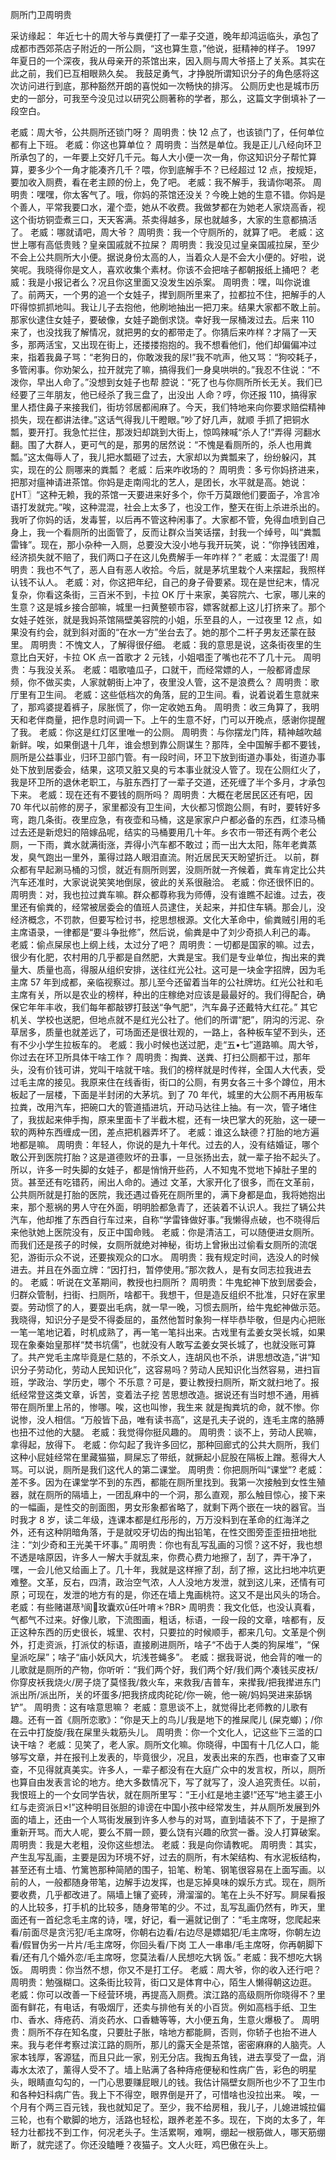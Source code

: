 ﻿厕所门卫周明贵

采访缘起： 
   年近七十的周大爷与粪便打了一辈子交道，晚年却鸿运临头，承包了成都市西郊茶店子附近的一所公厕，“这也算生意，”他说，挺精神的样子。
   1997 年夏日的一个深夜，我从母亲开的茶馆出来，因入厕与周大爷搭上了关系。其实在此之前，我们已互相眼熟久矣。
   我鼓足勇气，才挣脱所谓知识分子的角色感将这次访问进行到底，那种豁然开朗的喜悦如一次畅快的排泻。
   公厕历史也是城市历史的一部分，可我至今没见过以研究公厕著称的学者，那么，这篇文字倒填补了一段空白。 
    
   老威：周大爷，公共厕所还锁门呀？
   周明贵：快 12 点了，也该锁门了，任何单位都有上下班。
   老威：你这也算单位？
   周明贵：当然是单位。我是正儿八经向环卫所承包了的，一年要上交好几千元。每人大小便一次一角，你这知识分子帮忙算算，要多少个一角才能凑齐几千？喂，你到底解手不？已经超过 12 点，按规矩，要加收入厕费，看在老主顾的份上，免了吧。
   老威：我不解手，我请你喝茶。
   周明贵：嘿嘿，你太客气了。哦，你妈的茶馆还没关？今晚上她的生意不错。你妈是个善人，平常我要口水，灌个壶，她从不收费。我做梦都在为她老人家烧高香，视这个街坊铜壶煮三口，天天客满。茶卖得越多，尿也就越多，大家的生意都搞活了。
   老威：哪就请吧，周大爷？
   周明贵：我一个守厕所的，就算了吧。
   老威：这世上哪有高低贵贱？皇亲国戚就不拉屎？
   周明贵：我没见过皇亲国戚拉屎，至少不会上公共厕所大小便。据说身份太高的人，当着众人是不会大小便的。好啦，说笑呢。我晓得你是文人，喜欢收集个素材。你该不会把啥子都朝报纸上捅吧？
   老威：我是小报记者么？况且你这里面又没发生凶杀案。
   周明贵：嘿，叫你说谁了。前两天，一个男的追一个女娃子，撵到厕所里来了，拉都拉不住，把解手的人吓得惊抓抓地叫。我让儿子去抱他，他刷地抽出一把刀来。结果大家都不敢上前。那家伙逮住女娃子，要破像，女娃子跪倒求饶。幸好我一尿桶泼过去。后来 110 来了，也没找我了解情况，就把男的女的都带走了。你猜后来咋样？才隔了一天多，那两活宝，又出现在街上，还搂搂抱抱的。我不想看他们，他们却偏偏冲过来，指着我鼻子骂：“老狗日的，你敢泼我的尿!”我不吭声，他又骂：“狗咬耗子，多管闲事。你劝架么，拉开就完了嘛，搞得我们一身臭哄哄的。”我忍不住说：“不泼你，早出人命了。”没想到女娃子也帮 腔说：“死了也与你厕所所长无关。我们已经要了三年朋友，他已经杀了我三盘了，出没出 人命？哼，你还报 110，搞得家里人捂住鼻子来接我们，街坊邻居都闹麻了。今天，我们特地来向你要求赔偿精神损失，现在都讲法律。”这话气得我儿干瞪眼。”吵了好几声，就顺 手抓了把铜水瓢，要开打。我急忙拦住，那泼妇却跳到大街上，惊鸣辣喊“杀人了!”弄得 河翻水翻。围了大群人，更可气的是，那男的居然说：“不愧是看厕所的，杀人也用粪瓢。”这太侮辱人了，我儿把水瓢砸了过去，大家却以为粪瓢来了，纷纷躲闪，其实，现在的公 厕哪来的粪瓢？
   老威：后来咋收场的？
   周明贵：多亏你妈挤进来，把那对瘟神请进茶馆。你妈是走南闯北的艺人，是团长，水平就是高。她说：〖HT〗“这种无赖，我的茶馆一天要进来好多个，你千万莫跟他们要面子，冷言冷语打发就完。”唉，这种混混，社会上太多了，也没工作，整天在街上杀进杀出的。我听了你妈的话，发毒誓，以后再不管这种闲事了。大家都不管，免得血喷到自己身上，我一个看厕所的出面管了，反而让群众当笑话摆，封我一个绰号，叫“粪瓢雷锋”。现在，那小杂种一入厕，总要没大没小地与我开玩笑，说：“你挣钱困难，经济损失就不赔了，我们两口子在这儿免费解手一年咋样？”
   老威：太混蛋了!
   周明贵：我也不气了，恶人自有恶人收拾。今后，就是茅坑里栽个人来摆起，我照样认钱不认人。
   老威：对，你这把年纪，自己的身子骨要紧。现在是世纪末，情况复杂，你看这条街，三百米不到，卡拉 OK 厅十来家，美容院六、七家，哪儿来的生意？这是城乡接合部嘛，城里一扫黄整顿市容，嫖客就都上这儿打挤来了。那个女娃子姓张，就是我妈茶馆隔壁美容院的小姐，乐至县的人，一过夜里 12 点，如果没有约会，就到斜对面的“在水一方”坐台去了。她的那个二杆子男友还蒙在鼓里。
   周明贵：不愧文人，了解得很仔细。
   老威：我的意思是说，这条街夜里的生意比白天好，卡拉 OK 点一首歌才 2 元钱，小姐唱歪了嘴也花不了几十元。
   周明贵：与我没关系。
   老威：唱歌嗑瓜子，口就干，而经常嫖的人，一般都肾虚尿频，你不做买卖，人家就朝街上冲了，夜里没人管，这不是浪费么？
   周明贵：歌厅里有卫生间。
   老威：这些低档次的角落，屁的卫生间。看，说着说着生意就来了，那鸡婆提着裤子，尿胀慌了，你一定收她五角。
   周明贵：收三角算了，我明天和老伴商量，把作息时间调一下。上午的生意不好，门可以开晚点，感谢你提醒了我。
   老威：你这是红灯区里唯一的公厕。
   周明贵：与你摆龙门阵，精神越吹越新鲜。唉，如果倒退十几年，谁会想到靠公厕谋生？那阵，全中国解手都不要钱，厕所是公益事业，归环卫部门管。有一段时间，环卫下放到街道办事处，街道办事处下放到居委会，结果，这项又脏又臭的亏本事业就没人管了。现在公厕红火了，我是环卫所的退休老职工，与脏东西打了一辈子交道，还死缠了半个多月，才承包下来。
   老威：现在还有不要钱的厕所吗？
   周明贵：大概在老居民区还有吧，因 70 年代以前修的房子，家里都没有卫生间，大伙都习惯跑公厕，有时，要转好多弯，跑几条街。夜里应急，有夜壶和马桶，这是家家户户都必备的东西，红漆马桶过去还是新熄妇的陪嫁品呢，结实的马桶要用几十年。乡农市一带还有两个老公厕，一下雨，粪水就满街涨，弄得小汽车都不敢过；而一出大太阳，陈年老粪蒸发，臭气跑出一里外，薰得过路人眼泪直流。附近居民天天盼望折迁。
   以前，群众都有早起涮马桶的习惯，就近有厕所则罢，没厕所就一齐候着，粪车肯定比公共汽车还准时，大家说说笑笑地倒尿，彼此的关系很融洽。
   老威：你还很怀旧的。
   周明贵：对，我也拉过粪车嘛。群众都尊称我为师傅，没有谁瞧不起谁。过去，夜里还有偷粪的，经常被居委会的值班人员逮住，关起来，并扣住车辆。那会儿，没经济概念，不罚款，但要写检讨书，挖思想根源。文化大革命中，偷粪贼引用的毛主席语录，一律都是“要斗争批修”，然后说，偷粪是中了刘少奇损人利己的毒。
   老威：偷点屎尿也上纲上线，太过分了吧？
   周明贵：一切都是国家的嘛。过去，很少有化肥，农村用的几乎都是自然肥，大粪是宝。我们是专业单位，掏出来的粪量大、质量也高，得服从组织安排，送往红光公社。这可是一块金字招牌，因为毛主席 57 年到成都，亲临视察过。那儿至今还留着当年的公社牌坊。红光公社和毛主席有关，所以是农业的榜样，种出的庄稼绝对应该是最最好的。我们得配合，确保它年年丰收，我们每年都敲锣打鼓送“争气肥”，汽车鼻子还戴特大红花。”
   其它机关、学校也送肥，但地点就不是红光公社了。他们的所谓“肥”，阴沟的污泥、杂草居多，质量也就差远了，可场面还是很壮观的，一路上，各种板车望不到头，还有不少小学生拉板车的。
   老威：我小时候也送过肥，走“五•七”道路嘛。周大爷，你过去在环卫所具体干啥工作？ 
   周明贵：掏粪、送粪、打扫公厕都干过，那年头，没有价钱可讲，党叫干啥就干啥。我们的榜样就是时传祥，全国人大代表，受过毛主席的接见。我原来住在线香街，街口的公厕，有男女各三十多个蹲位，用木板起了一层楼，下面是半封闭的大茅坑。到了 70 年代，城里的大公厕不再用板车拉粪，改用汽车，把碗口大的管道插进坑，开动马达往上抽。有一次，管子堵住了，我拔起来伸手掏，原来里面卡了半截木棍，还有一块巴掌大的死胎，这一硬一软的两种东西缠成一团，差点把机器弄坏了。
   老威：谁这么缺德？打胎的地方遍地都是嘛。
   周明贵：年轻人，你说的是九十年代。过去的人，没有结婚证，哪个敢公开到医院打胎？这是道德败坏的丑事，一旦张扬出去，就一辈子抬不起头了。所以，许多一时失脚的女娃子，都是悄悄开些药，人不知鬼不觉地下掉肚子里的货。甚至还有吃错药，闹出人命的。通过 文革，大家开化了很多，而在文革前，公共厕所就是打胎的医院，我还遇过昏死在厕所里的，满下身都是血，我将她抱出来，那个惹祸的男人守在外面，明明脸都急青了，还装着不认识人。我拦了辆公共汽车，他却推了东西自行车过来，自称“学雷锋做好事。”我懒得点破，也不晓得后来他驮她上医院没有，反正中国命贱。
   老威：你是清洁工，可以随便进女厕所。而我们还是孩子的时候，女厕所就绝对神秘，街坊上曾揪出过偷看女厕所的流氓犯，游街示众不说，还要挨观众的口水。
   周明贵：我有规定时间，选没人的时候进去。并且在外面立牌：“因打扫，暂停使用。”那次救人，是有女同志拉我进去的。
   老威：听说在文革期间，教授也扫厕所？
   周明贵：牛鬼蛇神下放到居委会，归群众管制，扫街、扫厕所，啥都干。我想干，但是造反组织不批准，只好在家里耍。劳动惯了的人，要耍出毛病，就一早一晚，习惯去厕所，给牛鬼蛇神做示范。我晓得，知识分子是受不得委屈的，虽然他暂时象狗一样毕恭毕敬，但是内心把账一笔一笔地记着，时机成熟了，再一笔一笔抖出来。古戏里有孟姜女哭长城，如果现在象秦始皇那样“焚书坑儒”，也就没有人敢写孟姜女哭长城了，也就没账可算了。共产党毛主席毕竟是仁慈的，不杀文人，连胡风也不杀，讲思想改造，”讲“知识分子劳动化，劳动人民知识化”，这容易吗？劳动人民知识化当然容易，进扫盲班，学政治、学历史，哪个 
   不乐意？可是，要让教授扫厕所，斯文就扫地了。报纸经常登这类文章，诉苦，变着法子挖 苦思想改造。据说还有当时想不通，用裤带在厕所里上吊的，惨哪。唉，这也叫惨，我生来 就是掏粪坑的命，就不惨。你说惨，没人相信。“万般皆下品，唯有读书高”，这是孔夫子说的，连毛主席的胳膊也扭不过他的大腿。
   老威：我觉得你挺风趣的。
   周明贵：谈不上，劳动人民嘛，拿得起，放得下。
   老威：你勾起了我许多回忆，那种回廊式的公共大厕所，我们这种小屁娃经常在里藏猫猫，屙屎忘了带纸，就撅起小屁股在隔板上蹭。惹得大人骂。可以说，厕所是我们这代人的第二课堂。
   周明贵：你把厕所叫“课堂”?
   老威：差不多。因为在课堂学不到的东西，都能在厕所里找到。我第一次接触到女性生殖器，就在厕所的隔墙上，一团乱麻中的一个洞，那么直观，那么触目惊心，接下来的一幅画，是性交的剖面图，男女形象都省略了，就剩下两个嵌在一块的器官。当时我才 8 岁，读二年级，连课本都是红彤彤的，万万没料到在革命的红海洋之外，还有这种阴暗角落，于是就咬牙切齿的掏出铅笔，在性交图旁歪歪扭扭地批注：“刘少奇和王光美干坏事。”
   周明贵：你也有乱写乱画的习惯？这不好，我也想不透是啥原因，许多人一解大手就乱来，你费心费力地擦了，刮了，弄干净了，嘿，一会儿他又给画上了。几十年，我就是这样擦了刮，刮了擦，这比扫地冲坑更难整。文革，反右，四清，政治空气浓，人人没地方发泄，就到这儿来，还情有可原；可现在，发泄的地方有的是，你还在墙上鬼画桃符。这又不是出风头的场合。
    老威：有些赌谌荩阆玫囊欢ū任叶唷＊?BR>    周明贵：我文化低，也没认真看，气都气不过来。好像儿歌，下流图画，粗话，标语，一段一段的文章，啥都有，反正这种东西的历史很长，城里、农村，只要拉的时候顺手，都来几句。文革是个例外，打走资派，打派仗的标语，直接刷进厕所，啥子“不齿于人类的狗屎堆”，“保皇派吃屎”；啥子“庙小妖风大，坑浅苍蝇多”。
   老威：据我哥说，他会背的唯一的儿歌就是厕所的产物，你听听：“我们两个好，我们两个好/我们两个凑钱买皮袄/你穿皮袄我烧火/房子烧了莫怪我/救火车，来救我/吉普车，来撵我/把我撵进东门派出所/派出所，关的坏蛋多/把我挤成肉砣砣/你一碗，他一碗/妈妈哭进来舔锅铲”。
   周明贵：这有啥意思嘛？
   老威：意思谈不上，就觉得比老师教的儿歌有趣。还有一首《厕所恋歌》：“你是天上的鸟儿/我是地下的推屎爬儿 (屎克螂)；/你在云中打旋旋/我在屎里头栽筋头儿。
   周明贵：你一个文化人，记这些下三滥的口诀干啥？
   老威：见笑了，老人家。厕所文化嘛。你晓得，中国有十几亿人口，能够写文章，并在报刊上发表的，毕竟很少，况且，发表出来的东西，也审查了又审查，不见得就真美实。许多人，一辈子都没有在大庭广众中的发言权，所以，厕所也算自由发表言论的地方。绝大多数情况下，写了就写了，没人追究责任。以前，我恨班上的一个女同学告状，就在厕所里写：“王小红是地主婆!”还写“地主婆王小红与走资派日×!”这种明目张胆的诽谤在中国小孩中经常发生，并从厕所发展到外面的墙上，还由一个人骂街发展到许多人参与的对骂，直到墙装不下了，于是擦了重新开骂。而大人呢，要么不屑一顾，要么饶有兴趣的欣赏一番。没人打算破案。
   周明贵：我是大老粗，没你这些想法。
   老威：我是向你请教呢。
   周明贵：其实，产生乱写乱画，主要是因为环境不好，过去的厕所，有木架结构、有水泥板结构，甚至还有土墙、竹篱笆那种简陋的围子，铅笔、粉笔、钢笔很容易在上面写画。以前的人，一般都随身带笔，边解手边发挥，也是忘掉臭味的娱乐方式。现在，厕所要收费，几乎都改进了。隔墙上镶了瓷砖，滑溜溜的。笔在上头不好写。屙屎看报的人比较多，打手机的比较多，随身带笔的少。不过，乱写乱画仍然有，昨天，里面还有一首纪念毛主席的诗，嘿，好记，看一遍就记倒了：“毛主席呀，您爬起来看/前面尽是贪污犯/毛主席呀，你朝右边看/右边尽是嫖娼犯/毛主席呀，你朝左边看/假冒伪劣一片片/毛主席呀，你回头看/下岗 工人一串串/毛主席呀，你再朝脚下看/还有几个婚外恋/毛主席呀，您莫法看/人民想吃大锅 饭。”
   老威：我不想吃大锅饭。
   周明贵：你当然不想，你又不是打工仔。
   老威：周大爷，你的收入还行吧？
   周明贵：勉强糊口。这条街比较背，街口又是体育中心，陌生人懒得朝这边逛。
   老威：你可以改善一下经营环境，再提高入厕费。滨江路的高级厕所你晓得不？里面有鲜花，有电话，有吸烟厅，还卖与排他有关的小百货。例如高档手纸、卫生巾、香水、痔疮药、消炎药水、口香糖等等，大小便五角，生意火爆极了。
   周明贵：厕所不存在知名度，只要肚子胀，啥地方都能屙，否则，你轿子也抬不进人来。我与老伴考察过滨江路的厕所，那儿的露天全是茶馆，密密麻麻的人脑壳。人家本钱厚，客源猛，而且只此一家，别无分店。我掏五角钱，进去享受了一盘，消毒水太浓了，薰得人受不了。墙上贴满了各种痔疮便秘和性病广告，彩色的明星头，眼睛直勾勾的，一门心思要赚屁眼儿的钱。我估计隔壁女厕所也少不了卫生巾和各种妇科病广告。我上下不得空，眼界倒是开了，可惜啥也没拉出来。
   唉，一个月有个两三百元钱，我也就知足了。至少，我不给房租，我儿子，儿媳进城拉偏三轮，也有个歇脚的地方，活路也轻松，跟养老差不多。现在，下岗的太多了，年轻力壮都找不到工作，何况老头子。生活累啊，难啊，绷起一根筋做人，哪天筋绷断了，就完逑了。你还没瞌睡？夜猫子。文人火旺，鸡巴傲在头上。 
